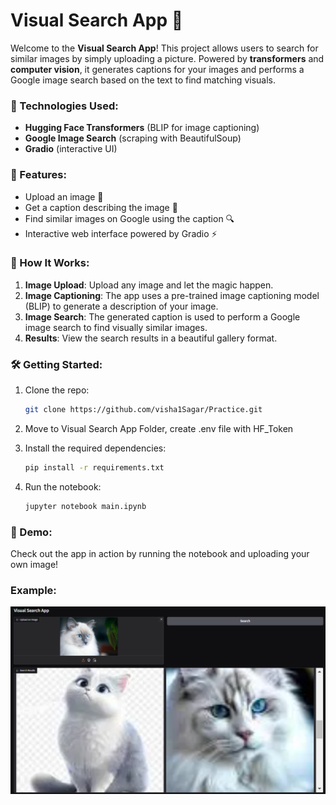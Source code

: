 # Visual Search App 🚀

Welcome to the **Visual Search App**! This project allows users to search for similar images by simply uploading a picture. Powered by **transformers** and **computer vision**, it generates captions for your images and performs a Google image search based on the text to find matching visuals.

### 🔧 Technologies Used:
- **Hugging Face Transformers** (BLIP for image captioning)
- **Google Image Search** (scraping with BeautifulSoup)
- **Gradio** (interactive UI)

### 🎯 Features:
- Upload an image 📸
- Get a caption describing the image 📝
- Find similar images on Google using the caption 🔍
- Interactive web interface powered by Gradio ⚡

### 🚀 How It Works:
1. **Image Upload**: Upload any image and let the magic happen.
2. **Image Captioning**: The app uses a pre-trained image captioning model (BLIP) to generate a description of your image.
3. **Image Search**: The generated caption is used to perform a Google image search to find visually similar images.
4. **Results**: View the search results in a beautiful gallery format.

### 🛠️ Getting Started:
1. Clone the repo:
   ```bash
   git clone https://github.com/visha1Sagar/Practice.git
   ```
2. Move to Visual Search App Folder, create .env file with HF_Token

3. Install the required dependencies:
   ```bash
   pip install -r requirements.txt
   ```
4. Run the notebook:
   ```bash
   jupyter notebook main.ipynb
   ```

### 📸 Demo:
Check out the app in action by running the notebook and uploading your own image!

### Example:
![alt text](image.png)